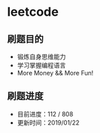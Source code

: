 # leetcode

## 刷题目的
* 锻炼自身思维能力
* 学习掌握编程语言
* More Money && More Fun!

## 刷题进度
* 目前进度：112 / 808
* 更新时间：2019/01/22


